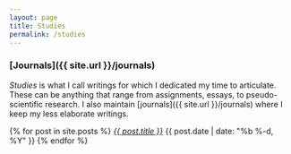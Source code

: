 ```yaml
---
layout: page
title: Studies
permalink: /studies
---
```


### [Journals]({{ site.url }}/journals)

*Studies* is what I call writings for which I dedicated my time to articulate. These can be anything that range from assignments, essays, to pseudo-scientific research. I also maintain [journals]({{ site.url }}/journals) where I keep my less elaborate writings.

{% for post in site.posts %}
  <i class="post-list-title"><a href="{{ post.url | prepend: site.baseurl }}">{{ post.title }}</a></i>
  <span class="post-meta">{{ post.date | date: "%b %-d, %Y" }}</span>
{% endfor %}
